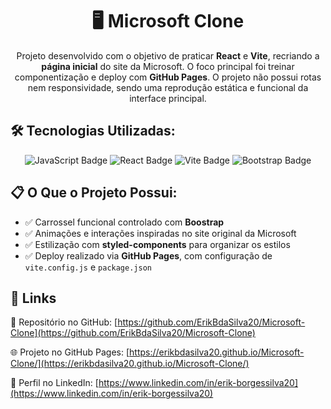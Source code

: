 <h1 style="text-align: center;">🖥️ Microsoft Clone</h1>

<p style="text-align: center;">
  Projeto desenvolvido com o objetivo de praticar <strong>React</strong> e <strong>Vite</strong>, recriando a <strong>página inicial</strong> do site da Microsoft. O foco principal foi treinar componentização e deploy com <strong>GitHub Pages</strong>. O projeto não possui rotas nem responsividade, sendo uma reprodução estática e funcional da interface principal.
</p>

<h2>🛠️ Tecnologias Utilizadas:</h2>
<p style="text-align: center;">
<img src="https://img.shields.io/badge/JavaScript-F7DF1E?style=for-the-badge&logo=javascript&logoColor=black" alt="JavaScript Badge" />
<img src="https://img.shields.io/badge/React-20232A?style=for-the-badge&logo=react&logoColor=61DAFB" alt="React Badge" />
<img src="https://img.shields.io/badge/Vite-646CFF?style=for-the-badge&logo=vite&logoColor=white" alt="Vite Badge" />
<img src="https://img.shields.io/badge/Bootstrap-7952B3?style=for-the-badge&logo=bootstrap&logoColor=white" alt="Bootstrap Badge" />

</p>

<h2>📋 O Que o Projeto Possui:</h2>
<ul>
  <li>✅ Carrossel funcional controlado com <strong>Boostrap</strong></li>
  <li>✅ Animações e interações inspiradas no site original da Microsoft</li>
  <li>✅ Estilização com <strong>styled-components</strong> para organizar os estilos</li>
  <li>✅ Deploy realizado via <strong>GitHub Pages</strong>, com configuração de <code>vite.config.js</code> e <code>package.json</code></li>
</ul>

<h2>🌟 Links</h2>

📂 Repositório no GitHub: [https://github.com/ErikBdaSilva20/Microsoft-Clone](https://github.com/ErikBdaSilva20/Microsoft-Clone)

🌐 Projeto no GitHub Pages: [https://erikbdasilva20.github.io/Microsoft-Clone/](https://erikbdasilva20.github.io/Microsoft-Clone/)

🔗 Perfil no LinkedIn: [https://www.linkedin.com/in/erik-borgessilva20](https://www.linkedin.com/in/erik-borgessilva20)
